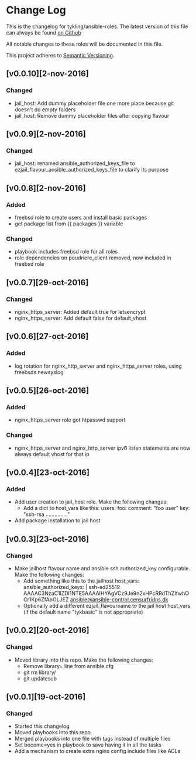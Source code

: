 # Change Log
This is the changelog for tykling/ansible-roles. The latest version of this file can always be found [on Github](https://github.com/tykling/ansible-roles/blob/master/CHANGELOG.md)

All notable changes to these roles will be documented in this file.

This project adheres to [Semantic Versioning](http://semver.org/).


## [v0.0.10][2-nov-2016]
### Changed
- jail_host: Add dummy placeholder file one more place because git doesn't do empty folders
- jail_host: Remove dummy placeholder files after copying flavour


## [v0.0.9][2-nov-2016]
### Changed
- jail_host: renamed ansible_authorized_keys_file to ezjail_flavour_ansible_authorized_keys_file to clarify its purpose


## [v0.0.8][2-nov-2016]
### Added
- freebsd role to create users and install basic packages
- get package list from {{ packages }} variable

### Changed
- playbook includes freebsd role for all roles
- role dependencies on poudriere_client removed, now included in freebsd role


## [v0.0.7][29-oct-2016]
### Changed
- nginx_https_server: Added default true for letsencrypt
- nginx_https_server: Add default false for default_vhost

## [v0.0.6][27-oct-2016]
### Added
- log rotation for nginx_http_server and nginx_https_server roles, using freebsds newsyslog


## [v0.0.5][26-oct-2016]
### Added
- nginx_https_server role got htpasswd support
### Changed
- nginx_https_server and nginx_http_server ipv6 listen statements are now always default vhost for that ip


## [v0.0.4][23-oct-2016]
### Added
- Add user creation to jail_host role. Make the following changes:
  - Add a dict to host_vars like this:
    users:
      foo:
      comment: "foo user"
      key: "ssh-rsa ..............."
- Add package installation to jail host


## [v0.0.3][23-oct-2016]
### Changed
- Make jailhost flavour name and ansible ssh authorized_key configurable. Make the following changes:
    - Add something like this to the jailhost host_vars:
        ansible_authorized_keys: |
          ssh-ed25519 AAAAC3NzaC1lZDI1NTE5AAAAIHYAgVCz9Je9n2xHPcRRdThZIfwhOCr1Kp6ZfAbOLJEZ ansible@ansible-control.censurfridns.dk
    - Optionally add a different ezjail_flavourname to the jail host host_vars (if the default name "tykbasic" is not appropriate)


## [v0.0.2][20-oct-2016]
### Changed
- Moved library into this repo. Make the following changes:
    - Remove library= line from ansible.cfg
    - git rm library/
    - git updatesub


## [v0.0.1][19-oct-2016]
### Changed
- Started this changelog
- Moved playbooks into this repo
- Merged playbooks into one file with tags instead of multiple files
- Set become=yes in playbook to save having it in all the tasks
- Add a mechanism to create extra nginx config include files like ACLs

